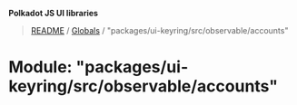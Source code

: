 **Polkadot JS UI libraries**

> [README](../README.md) / [Globals](../globals.md) / "packages/ui-keyring/src/observable/accounts"

# Module: "packages/ui-keyring/src/observable/accounts"
